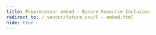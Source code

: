 ```yaml
---
title: Preprocessor embed - Binary Resource Inclusion
redirect_to: /_vendor/future_cxx/C - embed.html
hide: true
---
```

